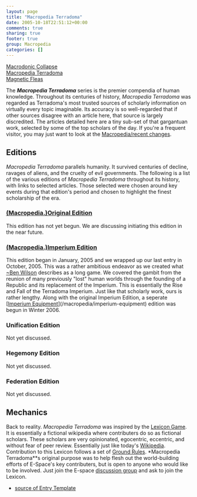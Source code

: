 ```yaml
---
layout: page
title: "Macropedia Terradoma"
date: 2005-10-18T22:51:12+00:00
comments: true
sharing: true
footer: true
group: Macropedia
categories: []
---
```

<div class='row'>
	<div class='col-md-4'><a href='/macropedia/macrodonic-collapse'>Macrodonic Collapse</a></div>
	<div class='col-md-4'><a href='/macropedia/macropedia'>Macropedia Terradoma</a></div>
	<div class='col-md-4'><a href='/macropedia/magnetic-fleas'>Magnetic Fleas</a></div>
</div>




The ***Macropedia Terradoma*** series is the premier compendia of human knowledge. Throughout its centuries of history, *Macropedia Terradoma* was regarded as Terradoma's most trusted sources of scholarly information on virtually every topic imaginable. Its accuracy is so well-regarded that if other sources disagree with an article here, that source is largely discredited. The articles detailed here are a tiny sub-set of that gargantuan work, selected by some of the top scholars of the day. If you're a frequent visitor, you may just want to look at the [Macropedia/recent changes](/macropedia/recent-changes).

## Editions

*Macropedia Terradoma* parallels humanity. It survived centuries of decline, ravages of aliens, and the cruelty of evil governments. The following is a list of the various editions of *Macropedia Terradoma* throughout its history, with links to selected articles. Those selected were chosen around key events during that edition's period and chosen to highlight the finest scholarship of the era.

### [(Macropedia.)Original Edition](/macropediaoriginal-edition)
This edition has not yet begun. We are discussing initiating this edition in the near future.

### [(Macropedia.)Imperium Edition](/macropediaimperium-edition)
This edition began in January, 2005 and we wrapped up our last entry in October, 2005. This was a rather ambitious endeavor as we created what [~Ben Wilson](/macropediaben-wilson) describes as a long game. We covered the gambit from the reunion of many previously "lost" human worlds through the founding of a Republic and its replacement of the Imperium. This is essentially the Rise and Fall of the Terradoma Imperium. Just like that scholarly work, ours is rather lengthy. Along with the original Imperium Edition, a seperate [[Imperium Equipment](/macropedia/imperium-equipment)](/macropedia/imperium-equipment) edition was begun in Winter 2006.

### Unification Edition
Not yet discussed.

### Hegemony Edition
Not yet discussed.

### Federation Edition
Not yet discussed.

## Mechanics

Back to reality. *Macropedia Terradoma* was inspired by the [ Lexicon Game](http://en.wikipedia.org/wiki/Lexicon_%2528game%2529 ). It is essentially a fictional wikipedia where contributers do so as fictional scholars. These scholars are very opinionated, egocentric, eccentric, and without fear of peer review. Essentially just like today's [Wikipedia](http://en.wikipedia.org). Contribution to this Lexicon follows a set of [ Ground Rules](/main/lexicon). *Macropedia Terradoma**s original purpose was to help flesh out the world-building efforts of E-Space's key contributers, but is open to anyone who would like to be involved. Just join the E-space [discussion group](http://www.phoenyx.net/macrospace/2005/) and ask to join the Lexicon.

* [ source of Entry Template](/macropedia/template-action-source)